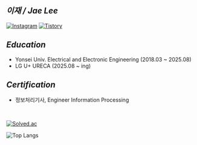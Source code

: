 ## *이재 / Jae Lee*
[![Instagram](https://img.shields.io/badge/Instagram-E4405F?style=for-the-badge&logo=instagram&logoColor=white)](https://www.instagram.com/leeee_j_) 
[![Tistory](https://img.shields.io/badge/Tistory-000000?style=for-the-badge&logo=tistory&logoColor=white)](https://dear-jj.tistory.com) 

## *Education*
- Yonsei Univ. Electrical and Electronic Engineering (2018.03 ~ 2025.08)
- LG U+ URECA (2025.08 ~ ing)

## *Certification*
- 정보처리기사, Engineer Information Processing

<br>

[![Solved.ac](http://mazassumnida.wtf/api/v2/generate_badge?boj=lj3552)](https://solved.ac/lj3552)

![Top Langs](https://github-readme-stats.vercel.app/api/top-langs/?username=Jsnooopy&layout=compact)

